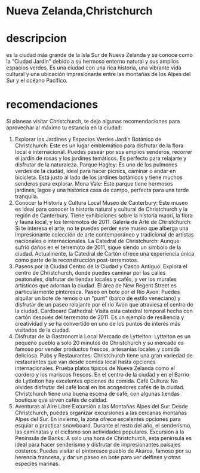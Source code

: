 # Nueva Zelanda,Christchurch

# descripcion
es la ciudad más grande de la Isla Sur de Nueva Zelanda y se conoce como la "Ciudad Jardín" debido a su hermoso entorno natural y sus amplios espacios verdes. Es una ciudad con una rica historia, una vibrante vida cultural y una ubicación impresionante entre las montañas de los Alpes del Sur y el océano Pacífico.

# recomendaciones
Si planeas visitar Christchurch, te dejo algunas recomendaciones para aprovechar al máximo tu estancia en la ciudad:

1. Explorar los Jardines y Espacios Verdes
Jardín Botánico de Christchurch: Este es un lugar emblemático para disfrutar de la flora local e internacional. Puedes pasear por sus amplios senderos, recorrer el jardín de rosas y los jardines temáticos. Es perfecto para relajarte y disfrutar de la naturaleza.
Parque Hagley: Es uno de los pulmones verdes de la ciudad, ideal para hacer picnics, caminar o andar en bicicleta. Está justo al lado de los jardines botánicos y tiene muchos senderos para explorar.
Mona Vale: Este parque tiene hermosos jardines, lagos y una histórica casa de campo, perfecta para una tarde tranquila.
2. Conocer la Historia y Cultura Local
Museo de Canterbury: Este museo es ideal para conocer la historia natural y cultural de Christchurch y la región de Canterbury. Tiene exhibiciones sobre la historia maorí, la flora y fauna local, y los terremotos de 2011.
Galería de Arte de Christchurch: Si te interesa el arte, no te puedes perder este museo que alberga una impresionante colección de arte contemporáneo y tradicional de artistas nacionales e internacionales.
La Catedral de Christchurch: Aunque sufrió daños en el terremoto de 2011, sigue siendo un símbolo de la ciudad. Actualmente, la Catedral de Cartón ofrece una experiencia única como parte de la reconstrucción post-terremotos.
3. Paseos por la Ciudad
Centro de la Ciudad y Casco Antiguo: Explora el centro de Christchurch, donde puedes caminar por las calles peatonales, disfrutar de tiendas locales y cafés, y ver los murales artísticos que adornan la ciudad. El área de New Regent Street es particularmente pintoresca.
Paseo en bote por el Río Avon: Puedes alquilar un bote de remos o un "punt" (barco de estilo veneciano) y disfrutar de un paseo relajante por el río Avon que atraviesa el centro de la ciudad.
Cardboard Cathedral: Visita esta catedral temporal hecha con cartón después del terremoto de 2011. Es un ejemplo de resiliencia y creatividad y se ha convertido en uno de los puntos de interés más visitados de la ciudad.
4. Disfrutar de la Gastronomía Local
Mercado de Lyttelton: Lyttelton es un pequeño pueblo a solo 20 minutos de Christchurch y su mercado es famoso por vender productos frescos, artesanías locales y comida deliciosa.
Pubs y Restaurantes: Christchurch tiene una gran variedad de restaurantes que van desde comida local hasta opciones internacionales. Prueba platos típicos de Nueva Zelanda como el cordero y los mariscos frescos. En el centro de la ciudad y en el Barrio de Lyttelton hay excelentes opciones de comida.
Café Cultura: No olvides disfrutar del café local en los acogedores cafés de la ciudad. Christchurch tiene una buena escena de café, con algunas tiendas boutique que sirven cafés de calidad.
5. Aventuras al Aire Libre
Excursión a las Montañas Alpes del Sur: Desde Christchurch, puedes organizar excursiones a las cercanas montañas Alpes del Sur. En invierno, la zona ofrece excelentes opciones para esquiar o practicar snowboard. Durante el resto del año, el senderismo, las caminatas y el ciclismo son actividades populares.
Excursión a la Península de Banks: A solo una hora de Christchurch, esta península es ideal para hacer senderismo y disfrutar de impresionantes paisajes costeros. Puedes visitar el pintoresco pueblo de Akaroa, famoso por su herencia francesa, y dar un paseo en bote para ver delfines y otras especies marinas.